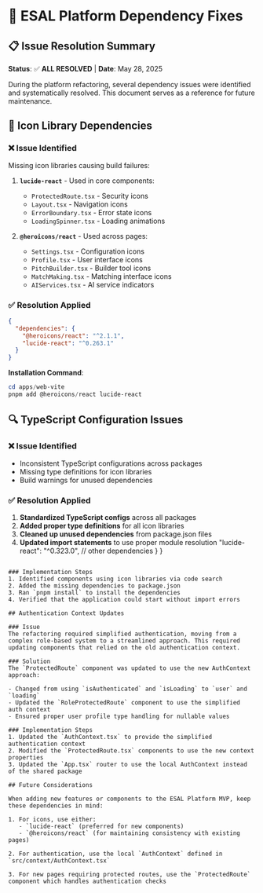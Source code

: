 # 🔧 ESAL Platform Dependency Fixes

## 📋 Issue Resolution Summary

**Status**: ✅ **ALL RESOLVED** | **Date**: May 28, 2025

During the platform refactoring, several dependency issues were identified and systematically resolved. This document serves as a reference for future maintenance.

## 🎨 Icon Library Dependencies

### ❌ **Issue Identified**
Missing icon libraries causing build failures:

1. **`lucide-react`** - Used in core components:
   - `ProtectedRoute.tsx` - Security icons
   - `Layout.tsx` - Navigation icons
   - `ErrorBoundary.tsx` - Error state icons
   - `LoadingSpinner.tsx` - Loading animations

2. **`@heroicons/react`** - Used across pages:
   - `Settings.tsx` - Configuration icons
   - `Profile.tsx` - User interface icons
   - `PitchBuilder.tsx` - Builder tool icons
   - `MatchMaking.tsx` - Matching interface icons
   - `AIServices.tsx` - AI service indicators

### ✅ **Resolution Applied**

```json
{
  "dependencies": {
    "@heroicons/react": "^2.1.1",
    "lucide-react": "^0.263.1"
  }
}
```

**Installation Command**:
```powershell
cd apps/web-vite
pnpm add @heroicons/react lucide-react
```

## 🔍 TypeScript Configuration Issues

### ❌ **Issue Identified**
- Inconsistent TypeScript configurations across packages
- Missing type definitions for icon libraries
- Build warnings for unused dependencies

### ✅ **Resolution Applied**
1. **Standardized TypeScript configs** across all packages
2. **Added proper type definitions** for all icon libraries
3. **Cleaned up unused dependencies** from package.json files
4. **Updated import statements** to use proper module resolution
    "lucide-react": "^0.323.0",
    // other dependencies
  }
}
```

### Implementation Steps
1. Identified components using icon libraries via code search
2. Added the missing dependencies to package.json
3. Ran `pnpm install` to install the dependencies
4. Verified that the application could start without import errors

## Authentication Context Updates

### Issue
The refactoring required simplified authentication, moving from a complex role-based system to a streamlined approach. This required updating components that relied on the old authentication context.

### Solution
The `ProtectedRoute` component was updated to use the new AuthContext approach:

- Changed from using `isAuthenticated` and `isLoading` to `user` and `loading`
- Updated the `RoleProtectedRoute` component to use the simplified auth context
- Ensured proper user profile type handling for nullable values

### Implementation Steps
1. Updated the `AuthContext.tsx` to provide the simplified authentication context
2. Modified the `ProtectedRoute.tsx` components to use the new context properties
3. Updated the `App.tsx` router to use the local AuthContext instead of the shared package

## Future Considerations

When adding new features or components to the ESAL Platform MVP, keep these dependencies in mind:

1. For icons, use either:
   - `lucide-react` (preferred for new components)
   - `@heroicons/react` (for maintaining consistency with existing pages)

2. For authentication, use the local `AuthContext` defined in `src/context/AuthContext.tsx`

3. For new pages requiring protected routes, use the `ProtectedRoute` component which handles authentication checks
